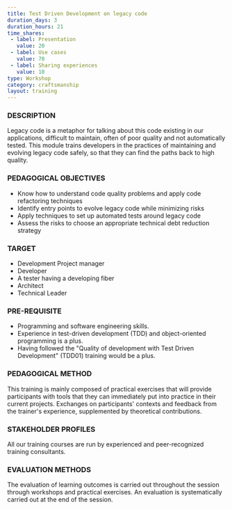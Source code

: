 ```yaml
---
title: Test Driven Development on legacy code
duration_days: 3
duration_hours: 21
time_shares:
 - label: Presentation
   value: 20
 - label: Use cases
   value: 70
 - label: Sharing experiences
   value: 10
type: Workshop
category: craftsmanship
layout: training
---
```

### DESCRIPTION
Legacy code is a metaphor for talking about this code existing in our applications, difficult to maintain, often of poor quality and not automatically tested. This module trains developers in the practices of maintaining and evolving legacy code safely, so that they can find the paths back to high quality.

### PEDAGOGICAL OBJECTIVES
* Know how to understand code quality problems and apply code refactoring techniques
* Identify entry points to evolve legacy code while minimizing risks
* Apply techniques to set up automated tests around legacy code
* Assess the risks to choose an appropriate technical debt reduction strategy

### TARGET
* Development Project manager
* Developer
* A tester having a developing fiber
* Architect
* Technical Leader

### PRE-REQUISITE
* Programming and software engineering skills.
* Experience in test-driven development (TDD) and object-oriented programming is a plus.
* Having followed the "Quality of development with Test Driven Development" (TDD01) training would be a plus.

### PEDAGOGICAL METHOD
This training is mainly composed of practical exercises that will provide participants with tools that they can immediately put into practice in their current projects. 
Exchanges on participants' contexts and feedback from the trainer's experience, supplemented by theoretical contributions.

### STAKEHOLDER PROFILES
All our training courses are run by experienced and peer-recognized training consultants.

### EVALUATION METHODS
The evaluation of learning outcomes is carried out throughout the session through workshops and practical exercises. An evaluation is systematically carried out at the end of the session.